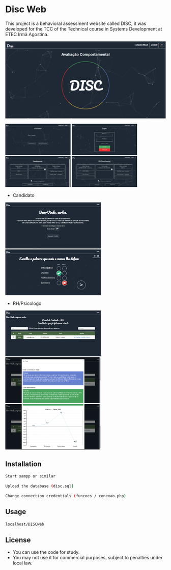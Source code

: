 # Disc Web

This project is a behavioral assessment website called DISC, it was developed for the TCC of the Technical course in Systems Development at ETEC Irmã Agostina.

![](readme/1.png)
<p float="left">
  <img src="readme/2.png" width="205" />
  <img src="readme/3.png" width="205" /> 
  <img src="readme/4.png" width="205" />
   <img src="readme/5.png" width="205" />
</p>

- Candidato

<p float="left">
  <img src="readme/6.png" width="300" />
  <img src="readme/7.png" width="300" /> 
</p>

- RH/Psicologo

<p float="left">
  <img src="readme/8.png" width="300" />
  <img src="readme/9.png" width="300" /> 
   <img src="readme/10.png" width="300" /> 
</p>




## Installation


```bash
Start xampp or similar
```
```bash
Upload the database (disc.sql)
```
```bash
Change connection credentials (funcoes / conexao.php)
```


## Usage

```bash
localhost/DISCweb
```


## License
- You can use the code for study.
- You may not use it for commercial purposes, subject to penalties under local law.
